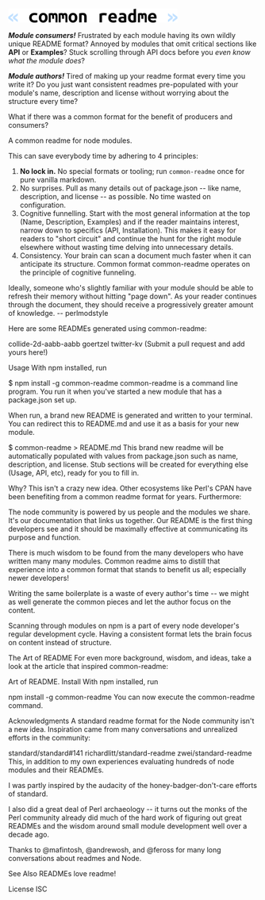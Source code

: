 ![Heading](/common-readme/common-readme.png)

**_Module consumers!_** Frustrated by each module having its own wildly unique README format? Annoyed by modules that omit critical sections like **API** or **Examples**? Stuck scrolling through API docs before you _even know what the module does_?

***Module authors!*** Tired of making up your readme format every time you write it? Do you just want consistent readmes pre-populated with your module's name, description and license without worrying about the structure every time?

What if there was a common format for the benefit of producers and consumers?

A common readme for node modules.

This can save everybody time by adhering to 4 principles:

1. **No lock in.** No special formats or tooling; run <code>common-readme</code> once for pure vanilla markdown.
1. No surprises. Pull as many details out of package.json -- like name, description, and license -- as possible. No time wasted on configuration.
1. Cognitive funnelling. Start with the most general information at the top (Name, Description, Examples) and if the reader maintains interest, narrow down to specifics (API, Installation). This makes it easy for readers to "short circuit" and continue the hunt for the right module elsewhere without wasting time delving into unnecessary details.
1. Consistency. Your brain can scan a document much faster when it can anticipate its structure.
Common format
common-readme operates on the principle of cognitive funneling.

Ideally, someone who's slightly familiar with your module should be able to refresh their memory without hitting "page down". As your reader continues through the document, they should receive a progressively greater amount of knowledge. -- perlmodstyle

Here are some READMEs generated using common-readme:

collide-2d-aabb-aabb
goertzel
twitter-kv
(Submit a pull request and add yours here!)

Usage
With npm installed, run

$ npm install -g common-readme
common-readme is a command line program. You run it when you've started a new module that has a package.json set up.

When run, a brand new README is generated and written to your terminal. You can redirect this to README.md and use it as a basis for your new module.

$ common-readme > README.md
This brand new readme will be automatically populated with values from package.json such as name, description, and license. Stub sections will be created for everything else (Usage, API, etc), ready for you to fill in.

Why?
This isn't a crazy new idea. Other ecosystems like Perl's CPAN have been benefiting from a common readme format for years. Furthermore:

The node community is powered by us people and the modules we share. It's our documentation that links us together. Our README is the first thing developers see and it should be maximally effective at communicating its purpose and function.

There is much wisdom to be found from the many developers who have written many many modules. Common readme aims to distill that experience into a common format that stands to benefit us all; especially newer developers!

Writing the same boilerplate is a waste of every author's time -- we might as well generate the common pieces and let the author focus on the content.

Scanning through modules on npm is a part of every node developer's regular development cycle. Having a consistent format lets the brain focus on content instead of structure.

The Art of README
For even more background, wisdom, and ideas, take a look at the article that inspired common-readme:

Art of README.
Install
With npm installed, run

npm install -g common-readme
You can now execute the common-readme command.

Acknowledgments
A standard readme format for the Node community isn't a new idea. Inspiration came from many conversations and unrealized efforts in the community:

standard/standard#141
richardlitt/standard-readme
zwei/standard-readme
This, in addition to my own experiences evaluating hundreds of node modules and their READMEs.

I was partly inspired by the audacity of the honey-badger-don't-care efforts of standard.

I also did a great deal of Perl archaeology -- it turns out the monks of the Perl community already did much of the hard work of figuring out great READMEs and the wisdom around small module development well over a decade ago.

Thanks to @mafintosh, @andrewosh, and @feross for many long conversations about readmes and Node.

See Also
READMEs love readme!

License
ISC
